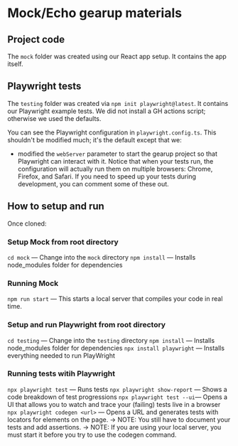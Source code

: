 # Mock/Echo gearup materials

## Project code

The `mock` folder was created using our React app setup. It contains the app itself. 

## Playwright tests

The `testing` folder was created via `npm init playwright@latest`. It contains our Playwright example tests. We did not install a GH actions script; otherwise we used the defaults. 

You can see the Playwright configuration in `playwright.config.ts`. This shouldn't be modified much; it's the default except that we:
* modified the `webServer` parameter to start the gearup project so that Playwright can interact with it. Notice that when your tests run, the configuration will actually run them on multiple browsers: Chrome, Firefox, and Safari. If you need to speed up your tests during development, you can comment some of these out.

## How to setup and run
Once cloned:

### Setup Mock from root directory
`cd mock` — Change into the `mock` directory
`npm install` — Installs node_modules folder for dependencies

### Running Mock
`npm run start` — This starts a local server that compiles your code in real time.

### Setup and run Playwright from root directory
`cd testing` — Change into the `testing` directory
`npm install` — Installs node_modules folder for dependencies
`npx install playwright` — Installs everything needed to run PlayWright

### Running tests witih Playwright
`npx playwright test` — Runs tests
`npx playwright show-report` — Shows a code breakdown of test progressions
`npx playwright test --ui`— Opens a UI that allows you to watch and trace your (failing) tests live in a browser
`npx playwright codegen <url>` — Opens a URL and generates tests with locators for elements on the page. 
-> NOTE: You still have to document your tests and add assertions. 
-> NOTE: If you are using your local server, you must start it before you try to use the codegen command.
